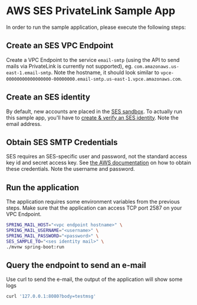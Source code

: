 # AWS SES PrivateLink Sample App

In order to run the sample application, please execute the following steps:

## Create an SES VPC Endpoint
Create a VPC Endpoint to the service `email-smtp` (using the API to send mails via PrivateLink is currently not supported),
eg. `com.amazonaws.us-east-1.email-smtp`.
Note the hostname, it should look similar to `vpce-00000000000000000-00000000.email-smtp.us-east-1.vpce.amazonaws.com`.

## Create an SES identity
By default, new accounts are placed in the [SES sandbox](https://docs.aws.amazon.com/ses/latest/dg/request-production-access.html).
To actually run this sample app, you'll have to
[create & verify an SES identity](https://docs.aws.amazon.com/ses/latest/dg/creating-identities.html#verify-email-addresses-procedure).
Note the email address.

## Obtain SES SMTP Credentials
SES requires an SES-specific user and password, not the standard access key id and secret access key. See 
[the AWS documentation](https://docs.aws.amazon.com/ses/latest/dg/smtp-credentials.html) on how to obtain these 
credentials. Note the username and password.

## Run the application
The application requires some environment variables from the previous steps. Make sure that the application can access
TCP port 2587 on your VPC Endpoint.
````bash
SPRING_MAIL_HOST="<vpc endpoint hostname>" \
SPRING_MAIL_USERNAME="<username>" \
SPRING_MAIL_PASSWORD="<password>" \
SES_SAMPLE_TO="<ses identity mail>" \
./mvnw spring-boot:run
````

## Query the endpoint to send an e-mail
Use curl to send the e-mail, the output of the application will show some logs
```bash
curl '127.0.0.1:8080?body=testmsg'
```

